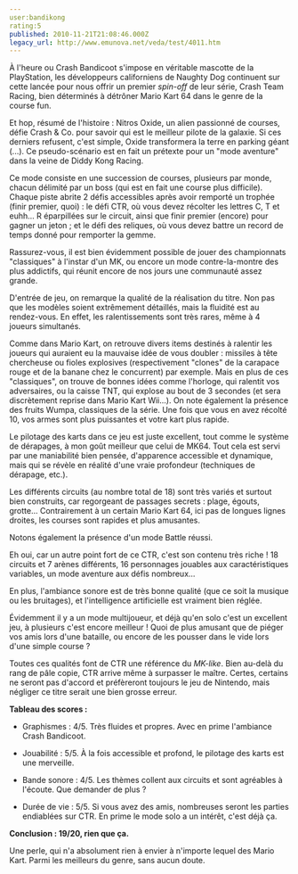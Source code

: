 ```yaml
---
user:bandikong
rating:5
published: 2010-11-21T21:08:46.000Z
legacy_url: http://www.emunova.net/veda/test/4011.htm
---
```

À l'heure ou Crash Bandicoot s'impose en véritable mascotte de la PlayStation, les développeurs californiens de Naughty Dog continuent sur cette lancée pour nous offrir un premier _spin-off_ de leur série, Crash Team Racing, bien déterminés à détrôner Mario Kart 64 dans le genre de la course fun.  

  

Et hop, résumé de l'histoire : Nitros Oxide, un alien passionné de courses, défie Crash & Co. pour savoir qui est le meilleur pilote de la galaxie. Si ces derniers refusent, c'est simple, Oxide transformera la terre en parking géant (...). Ce pseudo-scénario est en fait un prétexte pour un "mode aventure" dans la veine de Diddy Kong Racing.  

Ce mode consiste en une succession de courses, plusieurs par monde, chacun délimité par un boss (qui est en fait une course plus difficile). Chaque piste abrite 2 défis accessibles après avoir remporté un trophée (finir premier, quoi) : le défi CTR, où vous devez récolter les lettres C, T et euhh... R éparpillées sur le circuit, ainsi que finir premier (encore) pour gagner un jeton ; et le défi des reliques, où vous devez battre un record de temps donné pour remporter la gemme.  

  

Rassurez-vous, il est bien évidemment possible de jouer des championnats "classiques" à l'instar d'un MK, ou encore un mode contre-la-montre des plus addictifs, qui réunit encore de nos jours une communauté assez grande.  

   

D'entrée de jeu, on remarque la qualité de la réalisation du titre. Non pas que les modèles soient extrêmement détaillés, mais la fluidité est au rendez-vous. En effet, les ralentissements sont très rares, même à 4 joueurs simultanés.  

Comme dans Mario Kart, on retrouve divers items destinés à ralentir les joueurs qui auraient eu la mauvaise idée de vous doubler : missiles à tête chercheuse ou fioles explosives (respectivement "clones" de la carapace rouge et de la banane chez le concurrent) par exemple. Mais en plus de ces "classiques", on trouve de bonnes idées comme l'horloge, qui ralentit vos adversaires, ou la caisse TNT, qui explose au bout de 3 secondes (et sera discrètement reprise dans Mario Kart Wii...). On note également la présence des fruits Wumpa, classiques de la série. Une fois que vous en avez récolté 10, vos armes sont plus puissantes et votre kart plus rapide.  

  

Le pilotage des karts dans ce jeu est juste excellent, tout comme le système de dérapages, à mon goût meilleur que celui de MK64\. Tout cela est servi par une maniabilité bien pensée, d'apparence accessible et dynamique, mais qui se révèle en réalité d'une vraie profondeur (techniques de dérapage, etc.).  

Les différents circuits (au nombre total de 18) sont très variés et surtout bien construits, car regorgeant de passages secrets : plage, égouts, grotte... Contrairement à un certain Mario Kart 64, ici pas de longues lignes droites, les courses sont rapides et plus amusantes.  

  

Notons également la présence d'un mode Battle réussi.   

Eh oui, car un autre point fort de ce CTR, c'est son contenu très riche ! 18 circuits et 7 arènes différents, 16 personnages jouables aux caractéristiques variables, un mode aventure aux défis nombreux...  

  

En plus, l'ambiance sonore est de très bonne qualité (que ce soit la musique ou les bruitages), et l'intelligence artificielle est vraiment bien réglée.  

Évidemment il y a un mode multijoueur, et déjà qu'en solo c'est un excellent jeu, à plusieurs c'est encore meilleur ! Quoi de plus amusant que de piéger vos amis lors d'une bataille, ou encore de les pousser dans le vide lors d'une simple course ?  

  

Toutes ces qualités font de CTR une référence du _MK-like_. Bien au-delà du rang de pâle copie, CTR arrive même à surpasser le maître. Certes, certains ne seront pas d'accord et préfèreront toujours le jeu de Nintendo, mais négliger ce titre serait une bien grosse erreur.  

  

**Tableau des scores :**  

  

- Graphismes : 4/5\. Très fluides et propres. Avec en prime l'ambiance Crash Bandicoot.  

  

- Jouabilité : 5/5\. À la fois accessible et profond, le pilotage des karts est une merveille.  

  

- Bande sonore : 4/5\. Les thèmes collent aux circuits et sont agréables à l'écoute. Que demander de plus ?  

  

- Durée de vie : 5/5\. Si vous avez des amis, nombreuses seront les parties endiablées sur CTR. En prime le mode solo a un intérêt, c'est déjà ça.  

  

**Conclusion : 19/20, rien que ça.**  

Une perle, qui n'a absolument rien à envier à n'importe lequel des Mario Kart. Parmi les meilleurs du genre, sans aucun doute.